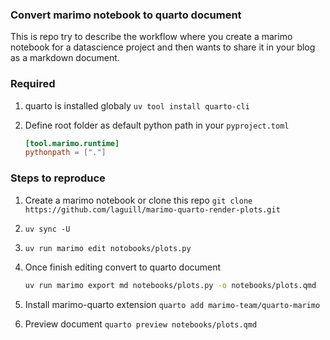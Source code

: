 ### Convert marimo notebook to quarto document

This is repo try to describe the workflow where you create a marimo notebook for a datascience project and then wants to share it in your blog as a markdown document.

### Required

1. quarto is installed globaly
   `uv tool install quarto-cli`

2. Define root folder as default python path in your `pyproject.toml`
   ```toml
   [tool.marimo.runtime]
   pythonpath = ["."]
   ```

### Steps to reproduce

1. Create a marimo notebook or clone this repo
   `git clone https://github.com/laguill/marimo-quarto-render-plots.git`

2. `uv sync -U`

3. `uv run marimo edit notobooks/plots.py`

4. Once finish editing convert to quarto document

   ```bash
   uv run marimo export md notebooks/plots.py -o notebooks/plots.qmd
   ```

5. Install marimo-quarto extension
   `quarto add marimo-team/quarto-marimo`

6. Preview document
   `quarto preview notebooks/plots.qmd`
